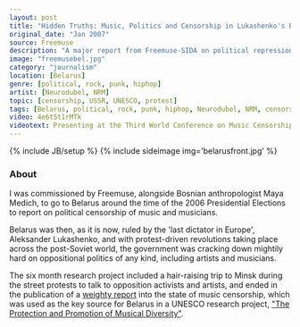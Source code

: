 ```yaml
---
layout: post
title: "Hidden Truths: Music, Politics and Censorship in Lukashenko's Belarus"
original_date: "Jan 2007"
source: Freemuse
description: "A major report from Freemuse-SIDA on political repression of musicians in Belarus"
image: "freemusebel.jpg"
category: "journalism"
location: [Belarus]
genre: [political, rock, punk, hiphop]
artist: [Neurodubel, NRM]
topic: [censorship, USSR, UNESCO, protest]
tags: [Belarus, political, rock, punk, hiphop, Neurodubel, NRM, censorship, USSR, protest, propaganda, UNESCO, Freemuse]
video: 4e6t5t1rMTk
videotext: Presenting at the Third World Conference on Music Censorship, Istanbul, 25th-26th Nov 2006
---
```

{% include JB/setup %}
{% include sideimage img='belarusfront.jpg' %}

<h3>About</h3>

I was commissioned by Freemuse, alongside Bosnian anthropologist Maya Medich, to go to Belarus around the time of the 2006 Presidential Elections to report on political censorship of music and musicians. 

Belarus was then, as it is now, ruled by the 'last dictator in Europe', Aleksander Lukashenko, and with protest-driven revolutions taking place across the post-Soviet world, the government was cracking down mightily hard on oppositional politics of any kind, including artists and musicians.

The six month research project included a hair-raising trip to Minsk during the street protests to talk to opposition activists and artists, and ended in the publication of a <a href="http://freemuse.org/graphics/Publications/PDF/Freemuse_Belarus-report.pdf">weighty report</a> into the state of music censorship, which was used as the key source for Belarus in a UNESCO research project, <a href='http://www.imc-cim.org/programmes/imc_diversity_report.pdf'>"The Protection and Promotion of Musical Diversity"</a>.







